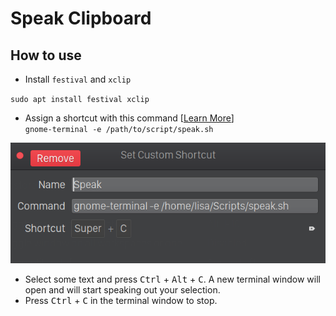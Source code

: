 # Speak Clipboard

## How to use
- Install `festival` and `xclip`

`sudo apt install festival xclip`

- Assign a shortcut with this command [[Learn More](https://help.ubuntu.com/stable/ubuntu-help/keyboard-shortcuts-set.html.en)]  
`gnome-terminal -e /path/to/script/speak.sh`

![CustomShortcut](shortcut.png)

- Select some text and press <kbd>Ctrl</kbd> + <kbd>Alt</kbd> + <kbd>C</kbd>. A new terminal window will open and will start speaking out your selection.
- Press <kbd>Ctrl</kbd> + <kbd>C</kbd> in the terminal window to stop.

